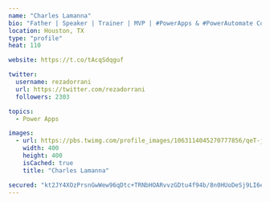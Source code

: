 ```yaml
---
name: "Charles Lamanna"
bio: "Father | Speaker | Trainer | MVP | #PowerApps & #PowerAutomate Community Super User | YouTuber Right-pointing triangle http://youtube.com/c/rezadorrani | Learn - Share - Clockwise rightwards and leftwards open circle arrows"
location: Houston, TX
type: "profile"
heat: 110

website: https://t.co/tAcqSdqguf

twitter:
  username: rezadorrani
  url: https://twitter.com/rezadorrani
  followers: 2303

topics:
  - Power Apps

images:
  - url: https://pbs.twimg.com/profile_images/1063114045270777856/qeT-jpWr_400x400.jpg
    width: 400
    height: 400
    isCached: true
    title: "Charles Lamanna"

secured: "kt2JY4XOzPrsnGwWew96qDtc+TRNbHOARvvzGDtu4f94b/8n0HUoDeSj9LI6etnr8s/cz2zgOLIsFCaQK0alW2sm0w5UM+/UCpbBbjTSXYxZHIFUZMGakA2i28+G3rIK5Rx73HaCsOOwnVJ6YcIukbMA1jwmdbtGJi5XIr1JdzHCAOILEkVRYD0oAVM0ndYfSF59p1j3fd5fBZmA47vlKZLySZ44czPHVudR/ws3StjqG0vauNgYHLBqMD4eoNyyJMJbW1OQSPiaeeidxC+auvqCCEOAcwroTyyrX2HA/2/Sg1kjJHAjoNUf+PCVkLzeFVRB4goHjzz4UEfqJq26FcgkDHQY95I3+uh7+PqRAms7NaqeCbn7a0wO/yp5EEcszIUPsDlQDh1/w66tHd4+RVVz+bw+YLXnUtp56v/jvPg=;LdIkQJxJwugWN/cBYoaxOA=="
---
```


